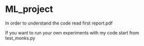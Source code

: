 # ML_project

In order to understand the code read first report.pdf

If you want to run your own experiments with my code start from test_monks.py

